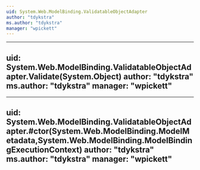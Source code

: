 ```yaml
---
uid: System.Web.ModelBinding.ValidatableObjectAdapter
author: "tdykstra"
ms.author: "tdykstra"
manager: "wpickett"
---
```


---
uid: System.Web.ModelBinding.ValidatableObjectAdapter.Validate(System.Object)
author: "tdykstra"
ms.author: "tdykstra"
manager: "wpickett"
---

---
uid: System.Web.ModelBinding.ValidatableObjectAdapter.#ctor(System.Web.ModelBinding.ModelMetadata,System.Web.ModelBinding.ModelBindingExecutionContext)
author: "tdykstra"
ms.author: "tdykstra"
manager: "wpickett"
---
